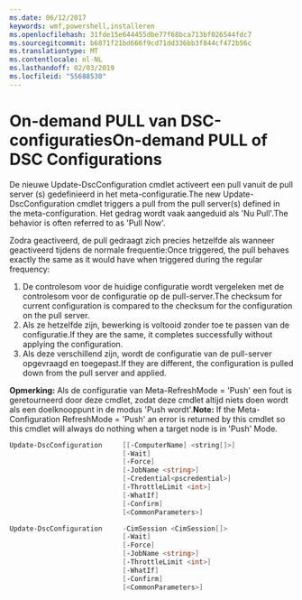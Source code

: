 ```yaml
---
ms.date: 06/12/2017
keywords: wmf,powershell,installeren
ms.openlocfilehash: 31fde15e644455dbe77f68bca713bf026544fdc7
ms.sourcegitcommit: b6871f21bd666f9cd71dd336bb3f844cf472b56c
ms.translationtype: MT
ms.contentlocale: nl-NL
ms.lasthandoff: 02/03/2019
ms.locfileid: "55688530"
---
```

# <a name="on-demand-pull-of-dsc-configurations"></a><span data-ttu-id="3971b-102">On-demand PULL van DSC-configuraties</span><span class="sxs-lookup"><span data-stu-id="3971b-102">On-demand PULL of DSC Configurations</span></span>

<span data-ttu-id="3971b-103">De nieuwe Update-DscConfiguration cmdlet activeert een pull vanuit de pull server (s) gedefinieerd in het meta-configuratie.</span><span class="sxs-lookup"><span data-stu-id="3971b-103">The new Update-DscConfiguration cmdlet triggers a pull from the pull server(s) defined in the meta-configuration.</span></span> <span data-ttu-id="3971b-104">Het gedrag wordt vaak aangeduid als 'Nu Pull'.</span><span class="sxs-lookup"><span data-stu-id="3971b-104">The behavior is often referred to as 'Pull Now'.</span></span>


<span data-ttu-id="3971b-105">Zodra geactiveerd, de pull gedraagt zich precies hetzelfde als wanneer geactiveerd tijdens de normale frequentie:</span><span class="sxs-lookup"><span data-stu-id="3971b-105">Once triggered, the pull behaves exactly the same as it would have when triggered during the regular frequency:</span></span>

1. <span data-ttu-id="3971b-106">De controlesom voor de huidige configuratie wordt vergeleken met de controlesom voor de configuratie op de pull-server.</span><span class="sxs-lookup"><span data-stu-id="3971b-106">The checksum for current configuration is compared to the checksum for the configuration on the pull server.</span></span>
2. <span data-ttu-id="3971b-107">Als ze hetzelfde zijn, bewerking is voltooid zonder toe te passen van de configuratie.</span><span class="sxs-lookup"><span data-stu-id="3971b-107">If they are the same, it completes successfully without applying the configuration.</span></span>
3. <span data-ttu-id="3971b-108">Als deze verschillend zijn, wordt de configuratie van de pull-server opgevraagd en toegepast.</span><span class="sxs-lookup"><span data-stu-id="3971b-108">If they are different, the configuration is pulled down from the pull server and applied.</span></span>

<span data-ttu-id="3971b-109">**Opmerking:** Als de configuratie van Meta-RefreshMode = 'Push' een fout is geretourneerd door deze cmdlet, zodat deze cmdlet altijd niets doen wordt als een doelknooppunt in de modus 'Push wordt'.</span><span class="sxs-lookup"><span data-stu-id="3971b-109">**Note:** If the Meta-Configuration RefreshMode = 'Push' an error is returned by this cmdlet so this cmdlet will always do nothing when a target node is in 'Push' Mode.</span></span>

```powershell
Update-DscConfiguration     [[-ComputerName] <string[]>]
                            [-Wait]
                            [-Force]
                            [-JobName <string>]
                            [-Credential<pscredential>]
                            [-ThrottleLimit <int>]
                            [-WhatIf]
                            [-Confirm]
                            [<CommonParameters>]

Update-DscConfiguration     -CimSession <CimSession[]>
                            [-Wait]
                            [-Force]
                            [-JobName <string>]
                            [-ThrottleLimit <int>]
                            [-WhatIf]
                            [-Confirm]
                            [<CommonParameters>]
```
